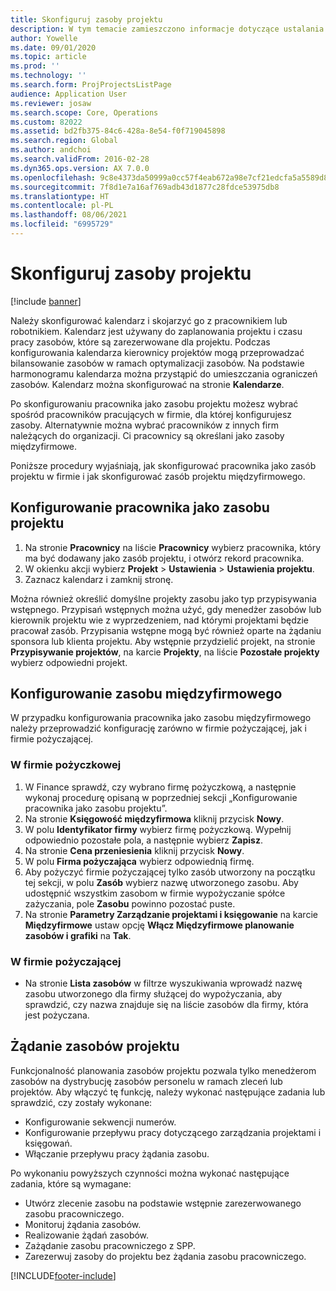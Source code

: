 ```yaml
---
title: Skonfiguruj zasoby projektu
description: W tym temacie zamieszczono informacje dotyczące ustalania lub żądania zasobów w ramach projektu.
author: Yowelle
ms.date: 09/01/2020
ms.topic: article
ms.prod: ''
ms.technology: ''
ms.search.form: ProjProjectsListPage
audience: Application User
ms.reviewer: josaw
ms.search.scope: Core, Operations
ms.custom: 82022
ms.assetid: bd2fb375-84c6-428a-8e54-f0f719045898
ms.search.region: Global
ms.author: andchoi
ms.search.validFrom: 2016-02-28
ms.dyn365.ops.version: AX 7.0.0
ms.openlocfilehash: 9c8e4373da50999a0cc57f4eab672a98e7cf21edcfa5a5589d87691603a777de
ms.sourcegitcommit: 7f8d1e7a16af769adb43d1877c28fdce53975db8
ms.translationtype: HT
ms.contentlocale: pl-PL
ms.lasthandoff: 08/06/2021
ms.locfileid: "6995729"
---
```

# <a name="set-up-project-resources"></a>Skonfiguruj zasoby projektu

[!include [banner](../includes/banner.md)]

Należy skonfigurować kalendarz i skojarzyć go z pracownikiem lub robotnikiem. Kalendarz jest używany do zaplanowania projektu i czasu pracy zasobów, które są zarezerwowane dla projektu. Podczas konfigurowania kalendarza kierownicy projektów mogą przeprowadzać bilansowanie zasobów w ramach optymalizacji zasobów. Na podstawie harmonogramu kalendarza można przystąpić do umieszczania ograniczeń zasobów. Kalendarz można skonfigurować na stronie **Kalendarze**.

Po skonfigurowaniu pracownika jako zasobu projektu możesz wybrać spośród pracowników pracujących w firmie, dla której konfigurujesz zasoby. Alternatywnie można wybrać pracowników z innych firm należących do organizacji. Ci pracownicy są określani jako zasoby międzyfirmowe.

Poniższe procedury wyjaśniają, jak skonfigurować pracownika jako zasób projektu w firmie i jak skonfigurować zasób projektu międzyfirmowego.

## <a name="set-up-a-worker-as-a-project-resource"></a>Konfigurowanie pracownika jako zasobu projektu

1. Na stronie **Pracownicy** na liście **Pracownicy** wybierz pracownika, który ma być dodawany jako zasób projektu, i otwórz rekord pracownika.
2. W okienku akcji wybierz **Projekt** &gt; **Ustawienia** &gt; **Ustawienia projektu**.
3. Zaznacz kalendarz i zamknij stronę.

Można również określić domyślne projekty zasobu jako typ przypisywania wstępnego. Przypisań wstępnych można użyć, gdy menedżer zasobów lub kierownik projektu wie z wyprzedzeniem, nad którymi projektami będzie pracował zasób. Przypisania wstępne mogą być również oparte na żądaniu sponsora lub klienta projektu. Aby wstępnie przydzielić projekt, na stronie **Przypisywanie projektów**, na karcie **Projekty**, na liście **Pozostałe projekty** wybierz odpowiedni projekt.

## <a name="set-up-an-intercompany-resource"></a>Konfigurowanie zasobu międzyfirmowego

W przypadku konfigurowania pracownika jako zasobu międzyfirmowego należy przeprowadzić konfigurację zarówno w firmie pożyczającej, jak i firmie pożyczającej.

### <a name="in-the-lending-company"></a>W firmie pożyczkowej

1. W Finance sprawdź, czy wybrano firmę pożyczkową, a następnie wykonaj procedurę opisaną w poprzedniej sekcji „Konfigurowanie pracownika jako zasobu projektu”.
2. Na stronie **Księgowość międzyfirmowa** kliknij przycisk **Nowy**.
3. W polu **Identyfikator firmy** wybierz firmę pożyczkową. Wypełnij odpowiednio pozostałe pola, a następnie wybierz **Zapisz**.
4. Na stronie **Cena przeniesienia** kliknij przycisk **Nowy**.
5. W polu **Firma pożyczająca** wybierz odpowiednią firmę.
6. Aby pożyczyć firmie pożyczającej tylko zasób utworzony na początku tej sekcji, w polu **Zasób** wybierz nazwę utworzonego zasobu. Aby udostępnić wszystkim zasobom w firmie wypożyczanie spółce zażyczania, pole **Zasobu** powinno pozostać puste.
7. Na stronie **Parametry Zarządzanie projektami i księgowanie** na karcie **Międzyfirmowe** ustaw opcję **Włącz Międzyfirmowe planowanie zasobów i grafiki** na **Tak**.

### <a name="in-the-borrowing-company"></a>W firmie pożyczającej

- Na stronie **Lista zasobów** w filtrze wyszukiwania wprowadź nazwę zasobu utworzonego dla firmy służącej do wypożyczania, aby sprawdzić, czy nazwa znajduje się na liście zasobów dla firmy, która jest pożyczana.

## <a name="request-project-resources"></a>Żądanie zasobów projektu
Funkcjonalność planowania zasobów projektu pozwala tylko menedżerom zasobów na dystrybucję zasobów personelu w ramach zleceń lub projektów. Aby włączyć tę funkcję, należy wykonać następujące zadania lub sprawdzić, czy zostały wykonane:

- Konfigurowanie sekwencji numerów.
- Konfigurowanie przepływu pracy dotyczącego zarządzania projektami i księgowań.
- Włączanie przepływu pracy żądania zasobu.

Po wykonaniu powyższych czynności można wykonać następujące zadania, które są wymagane:

- Utwórz zlecenie zasobu na podstawie wstępnie zarezerwowanego zasobu pracowniczego.
- Monitoruj żądania zasobów.
- Realizowanie żądań zasobów.
- Zażądanie zasobu pracowniczego z SPP.
- Zarezerwuj zasoby do projektu bez żądania zasobu pracowniczego.


[!INCLUDE[footer-include](../includes/footer-banner.md)]
